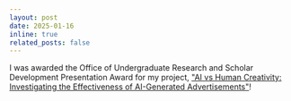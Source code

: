 ```yaml
---
layout: post
date: 2025-01-16
inline: true
related_posts: false
---
```


I was awarded the Office of Undergraduate Research and Scholar Development Presentation Award for my project, <a href="publications/">"AI vs Human Creativity: Investigating the Effectiveness of AI-Generated Advertisements"</a>!